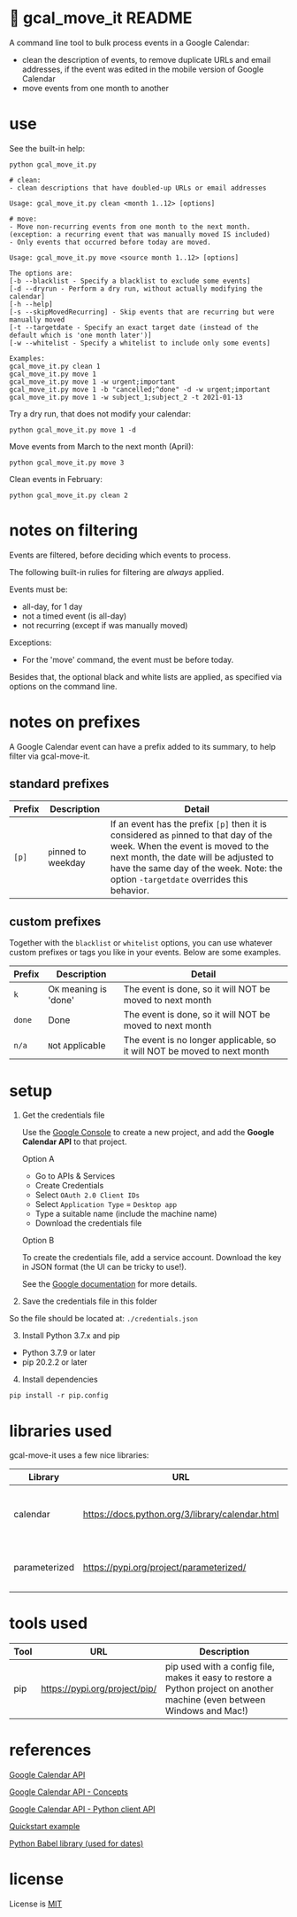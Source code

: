 # :calendar: gcal_move_it README

A command line tool to bulk process events in a Google Calendar:

- clean the description of events, to remove duplicate URLs and email addresses, if the event was edited in the mobile version of Google Calendar
- move events from one month to another

# use

See the built-in help:

```
python gcal_move_it.py
```

```
# clean:
- clean descriptions that have doubled-up URLs or email addresses

Usage: gcal_move_it.py clean <month 1..12> [options]

# move:
- Move non-recurring events from one month to the next month. (exception: a recurring event that was manually moved IS included)
- Only events that occurred before today are moved.

Usage: gcal_move_it.py move <source month 1..12> [options]

The options are:
[-b --blacklist - Specify a blacklist to exclude some events]
[-d --dryrun - Perform a dry run, without actually modifying the calendar]
[-h --help]
[-s --skipMovedRecurring] - Skip events that are recurring but were manually moved
[-t --targetdate - Specify an exact target date (instead of the default which is 'one month later')]
[-w --whitelist - Specify a whitelist to include only some events]

Examples:
gcal_move_it.py clean 1
gcal_move_it.py move 1
gcal_move_it.py move 1 -w urgent;important
gcal_move_it.py move 1 -b "cancelled;^done" -d -w urgent;important
gcal_move_it.py move 1 -w subject_1;subject_2 -t 2021-01-13
```

Try a dry run, that does not modify your calendar:

```
python gcal_move_it.py move 1 -d
```

Move events from March to the next month (April):

```
python gcal_move_it.py move 3
```

Clean events in February:

```
python gcal_move_it.py clean 2
```

# notes on filtering

Events are filtered, before deciding which events to process.

The following built-in rulies for filtering are _always_ applied.

Events must be:

- all-day, for 1 day
- not a timed event (is all-day)
- not recurring (except if was manually moved)

Exceptions:

- For the 'move' command, the event must be before today.

Besides that, the optional black and white lists are applied, as specified via options on the command line.

# notes on prefixes

A Google Calendar event can have a prefix added to its summary, to help filter via gcal-move-it.

## standard prefixes

| Prefix | Description         | Detail                                                                                                                                                                                                                                                     |
| ------ | ------------------- | ---------------------------------------------------------------------------------------------------------------------------------------------------------------------------------------------------------------------------------------------------------- |
| `[p]`  | `p`inned to weekday | If an event has the prefix `[p]` then it is considered as `p`inned to that day of the week. When the event is moved to the next month, the date will be adjusted to have the same day of the week. Note: the option `-targetdate` overrides this behavior. |

## custom prefixes

Together with the `blacklist` or `whitelist` options, you can use whatever custom prefixes or tags you like in your events. Below are some examples.

| Prefix | Description            | Detail                                                                   |
| ------ | ---------------------- | ------------------------------------------------------------------------ |
| `k`    | O`K` meaning is 'done' | The event is done, so it will NOT be moved to next month                 |
| `done` | Done                   | The event is done, so it will NOT be moved to next month                 |
| `n/a`  | `N`ot `A`pplicable     | The event is no longer applicable, so it will NOT be moved to next month |

# setup

1. Get the credentials file

   Use the [Google Console](https://console.cloud.google.com/) to create a new project, and add the **Google Calendar API** to that project.

   Option A

   - Go to APIs & Services
   - Create Credentials
   - Select `OAuth 2.0 Client IDs`
   - Select `Application Type` = `Desktop app`
   - Type a suitable name (include the machine name)
   - Download the credentials file

   Option B

   To create the credentials file, add a service account. Download the key in JSON format (the UI can be tricky to use!).

   See the [Google documentation](https://cloud.google.com/docs/authentication/getting-started) for more details.

2. Save the credentials file in this folder

So the file should be located at: `./credentials.json`

3. Install Python 3.7.x and pip

- Python 3.7.9 or later
- pip 20.2.2 or later

4. Install dependencies

```
pip install -r pip.config
```

# libraries used

gcal-move-it uses a few nice libraries:

| Library       | URL                                             | Description                                              |
| ------------- | ----------------------------------------------- | -------------------------------------------------------- |
| calendar      | https://docs.python.org/3/library/calendar.html | For calendar operations like ‘get weekday for this date’ |
| parameterized | https://pypi.org/project/parameterized/         | Easily parameterize your unit tests                      |

# tools used

| Tool | URL                           | Description                                                                                                               |
| ---- | ----------------------------- | ------------------------------------------------------------------------------------------------------------------------- |
| pip  | https://pypi.org/project/pip/ | pip used with a config file, makes it easy to restore a Python project on another machine (even between Windows and Mac!) |

# references

[Google Calendar API](https://developers.google.com/calendar/v3/reference/events/list)

[Google Calendar API - Concepts](https://developers.google.com/calendar/concepts)

[Google Calendar API - Python client API](http://googleapis.github.io/google-api-python-client/docs/dyn/calendar_v3.events.html)

[Quickstart example](https://developers.google.com/calendar/quickstart/python)

[Python Babel library (used for dates)](http://babel.pocoo.org/en/latest/)

# license

License is [MIT](./LICENSE)
